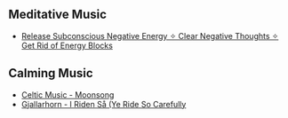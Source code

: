 ## Meditative Music

- [Release Subconscious Negative Energy ✧ Clear Negative Thoughts ✧ Get Rid of Energy Blocks](https://www.youtube.com/watch?v=uiUHXytQoXI)

## Calming Music
- [Celtic Music - Moonsong](https://www.youtube.com/watch?v=ifQ3JRS4gqc)
- [Gjallarhorn - I Riden Så (Ye Ride So Carefully](https://www.youtube.com/watch?v=MPR56PXiLqY)
